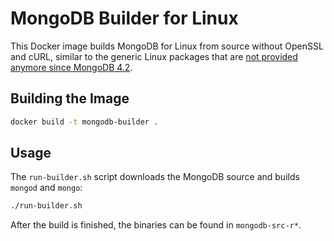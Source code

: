 # MongoDB Builder for Linux

This Docker image builds MongoDB for Linux from source without OpenSSL and cURL, similar to the generic Linux packages that are [not provided anymore since MongoDB 4.2](https://www.mongodb.com/blog/post/a-proposal-to-endoflife-our-generic-linux-tar-packages).

## Building the Image

```sh
docker build -t mongodb-builder .
```

## Usage

The `run-builder.sh` script downloads the MongoDB source and builds `mongod` and `mongo`:

```sh
./run-builder.sh
```

After the build is finished, the binaries can be found in `mongodb-src-r*`.
